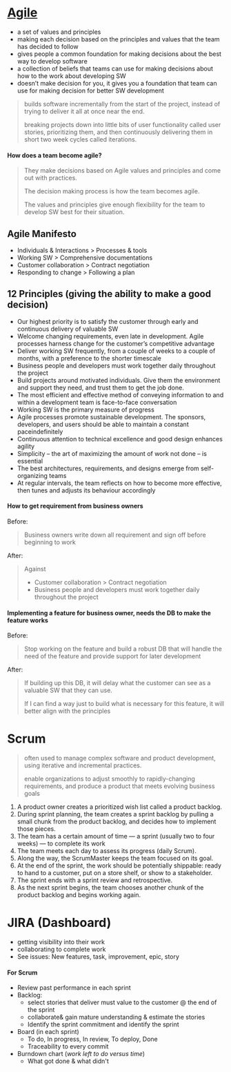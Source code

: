 # [Agile](https://www.youtube.com/watch?v=Z9QbYZh1YXY&t=3s)

* a set of values and principles
* making each decision based on the principles and values that the team has decided to follow
* gives people a common foundation for making decisions about the best way to develop software
* a collection of beliefs that teams can use for making decisions about how to the work about developing SW
* doesn’t make decision for you, it gives you a foundation that team can use for making decision for better SW development

> builds software incrementally from the start of the project, instead of trying to deliver it all at once near the end.
>
> breaking projects down into little bits of user functionality called user stories, prioritizing them, and then continuously delivering them in short two week cycles called iterations.

#### How does a team become agile? 

> They make decisions based on Agile values and principles and come out with practices. 
>
> The decision making process is how the team becomes agile.
>
> The values and principles give enough flexibility for the team to develop SW best for their situation.



## Agile Manifesto

* Individuals & Interactions > Processes & tools
* Working SW > Comprehensive documentations
* Customer collaboration > Contract negotiation
* Responding to change > Following a plan



## 12 Principles (giving the ability to make a good decision)

* Our highest priority is to satisfy the customer through early and continuous delivery of valuable SW 
* Welcome changing requirements, even late in development. Agile processes harness change for the customer’s competitive advantage
* Deliver working SW frequently, from a couple of weeks to a couple of months, with a preference to the shorter timescale
* Business people and developers must work together daily throughout the project
* Build projects around motivated individuals. Give them the environment and support they need, and trust them to get the job done.
* The most efficient and effective method of conveying information to and within a development team is face-to-face conversation
* Working SW is the primary measure of progress
* Agile processes promote sustainable development. The sponsors, developers, and users should be able to maintain a constant paceindefinitely
* Continuous attention to technical excellence and good design enhances agility
* Simplicity – the art of maximizing the amount of work not done – is essential
* The best architectures, requirements, and designs emerge from self-organizing teams
* At regular intervals, the team reflects on how to become more effective, then tunes and adjusts its behaviour accordingly



#### How to get requirement from business owners

Before:

> Business owners write down all requirement and sign off before beginning to work

After:

> Against 
>
> * Customer collaboration > Contract negotiation
> * Business people and developers must work together daily throughout the project



#### Implementing a feature for business owner, needs the DB to make the feature works

Before:

> Stop working on the feature and build a robust DB that will handle the need of the feature and provide support for later development

After:

> If building up this DB, it will delay what the customer can see as a valuable SW that they can use.
>
> If I can find a way just to build what is necessary for this feature, it will better align with the principles



# Scrum

> often used to manage complex software and product development, using iterative and incremental practices.
>
> enable organizations to adjust smoothly to rapidly-changing requirements, and produce a product that meets evolving business goals

1. A product owner creates a prioritized wish list called a product backlog.
2. During sprint planning, the team creates a sprint backlog by pulling a small chunk from the product backlog, and decides how to implement those pieces.
3. The team has a certain amount of time — a sprint (usually two to four weeks) — to complete its work
4. The team meets each day to assess its progress (daily Scrum).
5. Along the way, the ScrumMaster keeps the team focused on its goal.
6. At the end of the sprint, the work should be potentially shippable: ready to hand to a customer, put on a store shelf, or show to a stakeholder.
7. The sprint ends with a sprint review and retrospective.
8. As the next sprint begins, the team chooses another chunk of the product backlog and begins working again.



# JIRA (Dashboard)

* getting visibility into their work
* collaborating to complete work
* See issues: New features, task, improvement, epic, story



#### For Scrum

* Review past performance in each sprint 
* Backlog:
  * select stories that deliver must value to the customer @ the end of the sprint
  * collaborate& gain mature understanding & estimate the stories
  * Identify the sprint commitment and identify the sprint
* Board (in each sprint)
  * To do, In progress, In review, To deploy, Done
  * Traceability to every commit
* Burndown chart (*work left to do versus time*)
  * What got done & what didn't

